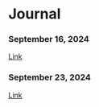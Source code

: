 # Journal
### September 16, 2024
[Link](https://github.com/LinhTran263/performingrobots/blob/main/journal.md#16-september-2024)

### September 23, 2024
[Link](https://github.com/LinhTran263/performingrobots/blob/main/journal.md#23-september-2024)
